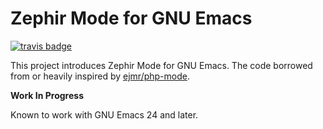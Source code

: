 # Zephir Mode for GNU Emacs

[![travis badge][travis-badge]][travis-link]

This project introduces Zephir Mode for GNU Emacs. The code borrowed from or
heavily inspired by [ejmr/php-mode][php-mode].

**Work In Progress**

Known to work with GNU Emacs 24 and later.

[travis-badge]: https://api.travis-ci.org/sergeyklay/zephir-mode.svg
[travis-link]: https://travis-ci.org/sergeyklay/zephir-mode
[php-mode]: https://github.com/ejmr/php-mode
